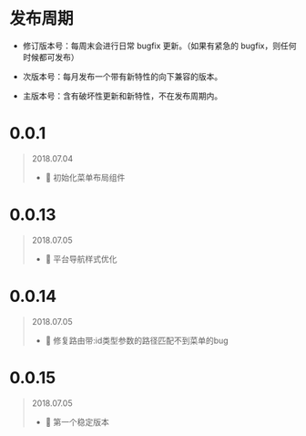 # 发布周期

- 修订版本号：每周末会进行日常 bugfix 更新。（如果有紧急的 bugfix，则任何时候都可发布）

- 次版本号：每月发布一个带有新特性的向下兼容的版本。

- 主版本号：含有破坏性更新和新特性，不在发布周期内。

# 0.0.1
> 2018.07.04
> - 🌟 初始化菜单布局组件

# 0.0.13
> 2018.07.05
> - 💄 平台导航样式优化

# 0.0.14
> 2018.07.05
> - 🐞 修复路由带:id类型参数的路径匹配不到菜单的bug

# 0.0.15
> 2018.07.05
> - 🌟 第一个稳定版本
